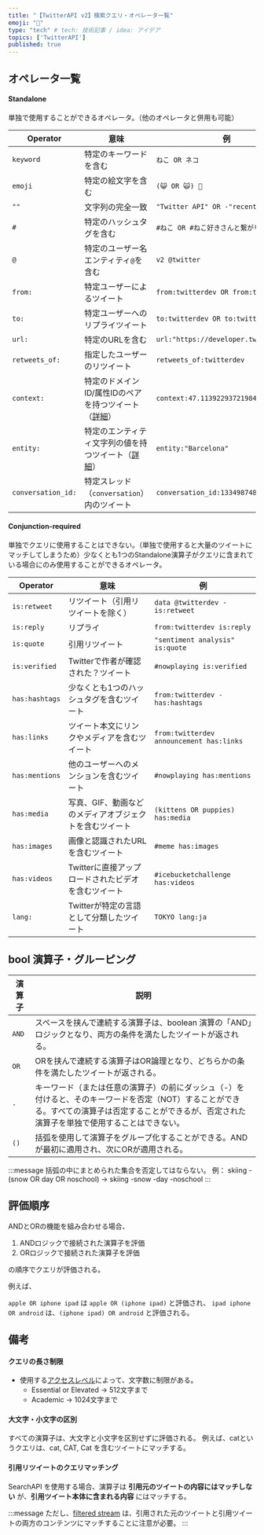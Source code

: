 ```yaml
---
title: "【TwitterAPI v2】検索クエリ・オペレータ一覧"
emoji: "🐣"
type: "tech" # tech: 技術記事 / idea: アイデア
topics: ['TwitterAPI']
published: true
---
```


## オペレータ一覧
#### Standalone 

単独で使用することができるオペレータ。（他のオペレータと併用も可能）

| **Operator** | **意味** | **例** |
| --- | --- | --- |
| ``keyword`` |  特定のキーワードを含む | `ねこ OR ネコ` | 
| ``emoji`` |  特定の絵文字を含む | `(😺 OR 🙀) 🐾` |
| ``""`` | 文字列の完全一致 | `"Twitter API" OR -"recent search"` |
| ``#`` | 特定のハッシュタグを含む | `#ねこ OR #ねこ好きさんと繋がりたい`|
| ``@`` | 特定のユーザー名エンティティ`@`を含む | `v2 @twitter`
| ``from:`` | 特定ユーザーによるツイート | `from:twitterdev OR from:twitter` |
| ``to:`` | 特定ユーザーへのリプライツイート | `to:twitterdev OR to:twitter` |
| ``url:`` | 特定のURLを含む | `url:"https://developer.twitter.com"` |
| ``retweets_of:`` | 指定したユーザーのリツイート | `retweets_of:twitterdev` |
| ``context:`` | 特定のドメインID/属性IDのペアを持つツイート（[詳細](https://developer.twitter.com/en/docs/twitter-api/annotations/overview)） | `context:47.1139229372198469633` |
| ``entity:`` | 特定のエンティティ文字列の値を持つツイート（[詳細](https://developer.twitter.com/en/docs/twitter-api/annotations/overview)）| `entity:"Barcelona"` |
| ``conversation_id:`` | 特定スレッド（`conversation`）内のツイート | `conversation_id:1334987486343299072` |

#### Conjunction-required

単独でクエリに使用することはできない。（単独で使用すると大量のツイートにマッチしてしまうため）少なくとも1つのStandalone演算子がクエリに含まれている場合にのみ使用することができるオペレータ。

| **Operator** | **意味** | **例** |
| --- | --- | --- |
| `is:retweet` | リツイート（引用リツイートを除く） | `data @twitterdev -is:retweet` |
| `is:reply` | リプライ | `from:twitterdev is:reply` |
| `is:quote` | 引用リツイート | `"sentiment analysis" is:quote` |
| `is:verified` | Twitterで作者が確認された？ツイート | `#nowplaying is:verified` |
| `has:hashtags` | 少なくとも1つのハッシュタグを含むツイート | `from:twitterdev -has:hashtags` |
| `has:links` | ツイート本文にリンクやメディアを含むツイート | `from:twitterdev announcement has:links` |
| `has:mentions` | 他のユーザーへのメンションを含むツイート | `#nowplaying has:mentions` |
| `has:media` | 写真、GIF、動画などのメディアオブジェクトを含むツイート | `(kittens OR puppies) has:media` |
| `has:images` | 画像と認識されたURLを含むツイート | `#meme has:images` |
| `has:videos` | Twitterに直接アップロードされたビデオを含むツイート | `#icebucketchallenge has:videos` |
| `lang:` | Twitterが特定の言語として分類したツイート | `TOKYO lang:ja` |



## bool 演算子・グルーピング


| 演算子 | 説明 |
| --- | --- |
| `AND` | スペースを挟んで連続する演算子は、boolean 演算の「AND」ロジックとなり、両方の条件を満たしたツイートが返される。 |
| `OR` | ORを挟んで連続する演算子はOR論理となり、どちらかの条件を満たしたツイートが返される。 |
| `-`  | キーワード（または任意の演算子）の前にダッシュ（-）を付けると、そのキーワードを否定（NOT）することができる。すべての演算子は否定することができるが、否定された演算子を単独で使用することはできない。 |
| `()` | 括弧を使用して演算子をグループ化することができる。ANDが最初に適用され、次にORが適用される。 |


:::message
括弧の中にまとめられた集合を否定してはならない。
例： skiing -(snow OR day OR noschool) → skiing -snow -day -noschool 
:::


## 評価順序

ANDとORの機能を組み合わせる場合、

1. ANDロジックで接続された演算子を評価
2. ORロジックで接続された演算子を評価

の順序でクエリが評価される。

例えば、

`apple OR iphone ipad` は `apple OR (iphone ipad)` と評価され、
`ipad iphone OR android` は、`(iphone ipad) OR android` と評価される。



## 備考
#### クエリの長さ制限
- 使用する[アクセスレベル](https://developer.twitter.com/en/docs/twitter-api/getting-started/about-twitter-api#v2-access-level)によって、文字数に制限がある。
  - Essential or Elevated → 512文字まで
  - Academic  → 1024文字まで

#### 大文字・小文字の区別

すべての演算子は、大文字と小文字を区別せずに評価される。
例えば、catというクエリは、cat, CAT, Cat を含むツイートにマッチする。

#### 引用リツイートのクエリマッチング

SearchAPI を使用する場合、演算子は **引用元のツイートの内容にはマッチしない** が、**引用ツイート本体に含まれる内容** にはマッチする。


:::message
ただし、[filtered stream](https://developer.twitter.com/en/docs/twitter-api/tweets/filtered-stream) は、引用された元のツイートと引用ツイートの両方のコンテンツにマッチすることに注意が必要。
:::


